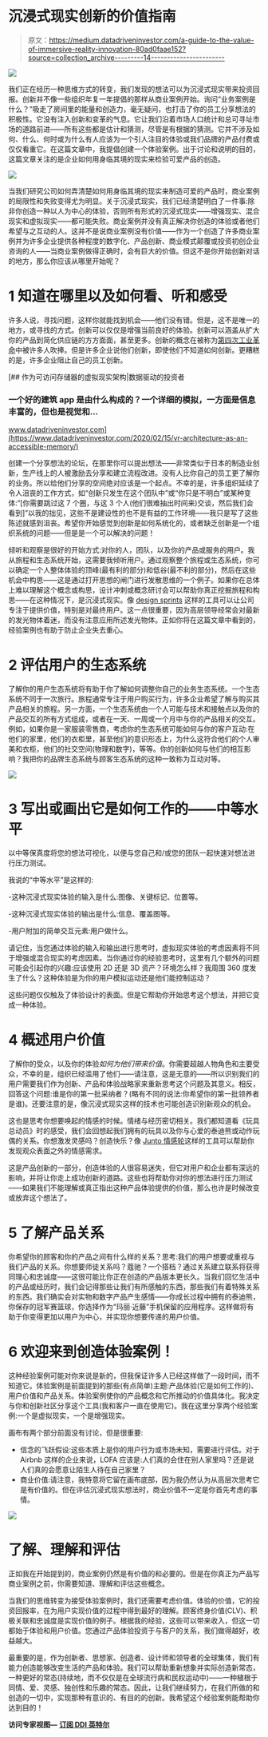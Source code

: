 # 沉浸式现实创新的价值指南

> 原文：<https://medium.datadriveninvestor.com/a-guide-to-the-value-of-immersive-reality-innovation-80ad0faae152?source=collection_archive---------14----------------------->

![](img/aebc367b71009094bdcf9e0631f4ecc4.png)

我们正在经历一种思维方式的转变，我们发现的想法可以为沉浸式现实带来投资回报。创新并不像一些组织年复一年提倡的那样从商业案例开始。询问“业务案例是什么？”吸走了房间里的能量和创造力，毫无疑问，也打击了你的员工分享想法的积极性。它没有注入创新和变革的气息。它让我们沿着市场人口统计和总可寻址市场的道路前进——所有这些都是估计和猜测，尽管是有根据的猜测。它并不涉及如何、什么、何时或为什么有人应该为一个引人注目的体验或我们品牌的产品付费或仅仅看重它。在这篇文章中，我提倡创建一个体验案例。出于讨论和说明的目的，这篇文章关注的是企业如何用身临其境的现实来检验可爱产品的创造。

![](img/87b137bd31a47bd0ed509570fccca5e6.png)

当我们研究公司如何弄清楚如何用身临其境的现实来制造可爱的产品时，商业案例的局限性和失败变得尤为明显。关于沉浸式现实，我们已经清楚明白了一件事:除非你创造一种以人为中心的体验，否则所有形式的沉浸式现实——增强现实、混合现实和虚拟现实——都可能失败。商业案例并没有真正解决你创造的体验或者他们希望与之互动的人。这并不是说商业案例没有价值——作为一个创造了许多商业案例并为许多企业提供各种程度的数字化、产品创新、商业模式颠覆或投资初创企业咨询的人——当商业案例做得正确时，会有巨大的价值。但这不是你开始创新对话的地方，那么你应该从哪里开始呢？

# **1 知道在哪里以及如何看、听和感受**

许多人说，寻找问题，这样你就能找到机会——他们没有错。但是，这不是唯一的地方，或寻找的方式。创新可以仅仅是增强当前良好的体验。创新可以涵盖从扩大你的产品到简化供应链的方方面面，甚至更多。创新的概念在被称为[第四次工业革命](https://www.weforum.org/agenda/2016/01/the-fourth-industrial-revolution-what-it-means-and-how-to-respond/)中被许多人吹捧。但是许多企业说他们创新，即使他们不知道如何创新。更糟糕的是，许多企业阻止自己的员工创新。

[](https://www.datadriveninvestor.com/2020/02/15/vr-architecture-as-an-accessible-memory/) [## 作为可访问存储器的虚拟现实架构|数据驱动的投资者

### 一个好的建筑 app 是由什么构成的？一个详细的模拟，一方面是信息丰富的，但也是视觉和…

www.datadriveninvestor.com](https://www.datadriveninvestor.com/2020/02/15/vr-architecture-as-an-accessible-memory/) 

创建一个分享想法的论坛，在那里你可以提出想法——非常类似于日本的制造业创新，生产线上的人被激励去分享和建立流程改进。没有人比你自己的员工更了解你的业务。所以给他们分享的空间绝对应该是一个起点。不幸的是，许多组织延续了令人沮丧的工作方式，如“创新只发生在这个团队中”或“你只是不明白”或某种变体:“[你需要跳过这 7 个圈，与这 3 个人(他们很难抽出时间来)交谈，然后我们会看到]”以我的拙见，这些不是建设性的也不是有益的工作环境——我只是写了这些陈述就感到沮丧。希望你开始感觉到创新是如何系统化的，或者缺乏创新是一个组织系统的问题——但是是一个可以解决的问题！

倾听和观察是很好的开始方式:对你的人，团队，以及你的产品或服务的用户。我从旅程和生态系统开始，这需要我倾听用户。通过观察整个旅程或生态系统，你可以确定一个人整体体验的顶峰(最有利的部分)和低谷(最不利的部分)，然后在这些机会中构思——这是通过打开思想的闸门进行发散思维的一个例子。如果你在总体上难以理解这个概念或构思，设计冲刺或概念研讨会可以帮助你真正挖掘旅程和构思——在这种情况下，是沉浸式现实。像 [design sprints](http://www.moonshotio.com/design-sprint/) 这样的工具可以让公司专注于提供价值，特别是对最终用户。这一点很重要，因为高层领导经常会对最新的发光物体着迷，而没有注意应用所述发光物体。正如你将在这篇文章中看到的，经验案例也有助于防止企业失去重心。

# **2 评估用户的生态系统**

了解你的用户生态系统将有助于你了解如何调整你自己的业务生态系统。一个生态系统不同于一次旅行。旅程通常专注于用户购买行为，许多企业希望了解与购买其产品相关的旅程。另一方面，一个生态系统由一个人可能与技术和接触点以及你的产品交互的所有方式组成，或者在一天、一周或一个月中与你的产品相关的交互。例如，如果你是一家服装零售商，考虑你的生态系统可能如何与你的客户互动:在他们的家里，他们的衣柜里，甚至他们的意识形态上，为什么这符合他们的个人审美和衣柜，他们的社交空间(物理和数字)，等等。你的创新如何与他们的相互影响？我把你的品牌生态系统与顾客生态系统的这种一致称为互动对等。

![](img/5d366539ed2f71bf141a2fe73bc88461.png)

# **3 写出或画出它是如何工作的——中等水平**

以中等保真度将您的想法可视化，以便与您自己和/或您的团队一起快速对想法进行压力测试。

我说的“中等水平”是这样的:

-这种沉浸式现实体验的输入是什么:图像、关键标记、位置等。

-这种沉浸式现实体验的输出是什么:信息、覆盖图等。

-用户附加的简单交互元素:用户做什么。

请记住，当您通过体验的输入和输出进行思考时，虚拟现实体验的考虑因素将不同于增强或混合现实的考虑因素。当你通过你的经验思考时，这里有几个额外的问题可能会引起你的兴趣:应该使用 2D 还是 3D 资产？环境怎么样？我周围 360 度发生了什么？这种体验是为你的用户模拟运动还是他们能控制运动？

这些问题仅仅触及了体验设计的表面。但是它帮助你开始思考这个想法，并把它变成一种体验。

# **4 概述用户价值**

了解你的受众，以及你的体验*如何为他们带来价值*。你需要超越人物角色和主要受众，不幸的是，组织已经滥用了他们——请注意，这是无意的——所以识别我们的用户需要我们作为创新、产品和体验战略家来重新思考这个问题及其意义。相反，回答这个问题:谁是你的第一批采纳者？(略有不同的说法:你希望你的第一批领养者是谁)。还要注意的是，像沉浸式现实这样的技术也可能创造识别新观众的机会。

这也是思考你想要唤起的情感的时候。情绪与经历密切相关。我们都知道看《玩具总动员》时的感受，我们会回想起我们拥有的玩具以及你与心爱的泰迪熊或动作玩偶的关系。你想激发灵感吗？创造快乐？像 [Junto 情感轮](https://www.thejuntoinstitute.com/blog/the-junto-emotion-wheel-why-and-how-we-use-it)这样的工具可以帮助你发现观众表面之外的情感需求。

这是产品创新的一部分，创造体验的人很容易迷失，但它对用户和企业都有深远的影响，并将让你走上成功创新的道路。这些也将帮助你对你的想法进行压力测试——如果我们不能理解或真正指出这种产品体验提供的价值，那么也许是时候改变或放弃这个想法了。

# **5 了解产品关系**

你希望你的顾客和你的产品之间有什么样的关系？思考:我们的用户想要或重视与我们产品的关系。你想要师徒关系吗？蔻驰？一个搭档？通过关系建立联系将获得同理心和忠诚度——这很可能比你正在创造的产品版本更长久。当我们回忆生活中的产品或经历时，我们会记得那些让我们有所感触的东西，那些我们有着特殊关系的东西。我们确实会对实物和数字产品产生感情——你成长过程中拥有的泰迪熊，你保存的冠军赛篮球，你选择作为“玛丽·近藤”手机保留的应用程序。这样做将有助于你变得更加以用户为中心，并实现你想要传递的用户价值。

# **6 欢迎来到创造体验案例！**

这种经验案例可能对你来说是新的，但我保证许多人已经这样做了一段时间，而不知道它。体验案例是前面提到的那些(有点简单)主题:产品体验(它是如何工作的)、用户价值和产品关系。体验案例使你的产品概念和它所推动的价值具体化。我决定与你和创新社区分享这个工具(我和客户一直在使用它)。我在这里分享两个经验案例:一个是虚拟现实，一个是增强现实。

画布有两个部分前面没有讨论，但是很重要:

*   信念的飞跃假设:这些本质上是你的用户行为或市场未知，需要进行评估。对于 Airbnb 这样的企业来说，LOFA 应该是:人们真的会住在别人家里吗？还是说人们真的会愿意让陌生人待在自己家里？
*   商业价值:请注意，我特意将它留在画布底部，因为我仍然认为从高层次思考它是有价值的。但在评估沉浸式现实想法时，商业价值不一定是你首先考虑的事情。

![](img/a94283c178b47d73f7f9a523368f150a.png)

# **了解、理解和评估**

正如我在开始提到的，商业案例仍然是有价值的和必要的。但是在你真正为产品写商业案例之前，你需要知道、理解和评估这些概念。

当我们的思维转变为接受体验案例时，我们还需要考虑价值。体验的价值，它的投资回报率，在为用户实现价值的过程中得到最好的理解。顾客终身价值(CLV)、积极关联和忠诚度是实现价值的例子。根据我的经验，这些可以带来收入，但这一切都始于体验和用户价值。您通过产品体验投资于与客户的关系，我们做得越好，收益越大。

最重要的是，作为创新者、思想家、创造者、设计师和领导者的全球集体，我们有能力创造能够改变生活的产品和体验。我们可以帮助重新想象并实际创造新常态，一种更好的常态(持续地，而不仅仅是在全球流行病和民权运动中)——一种植根于同情、爱、灵感、独创性和乐趣的常态。因此，让我们继续努力，在我们所做的和创造的一切中，实现那种有意识的、有目的的创新。我希望这个经验案例能帮助你达到目的！

**访问专家视图—** [**订阅 DDI 英特尔**](https://datadriveninvestor.com/ddi-intel)
